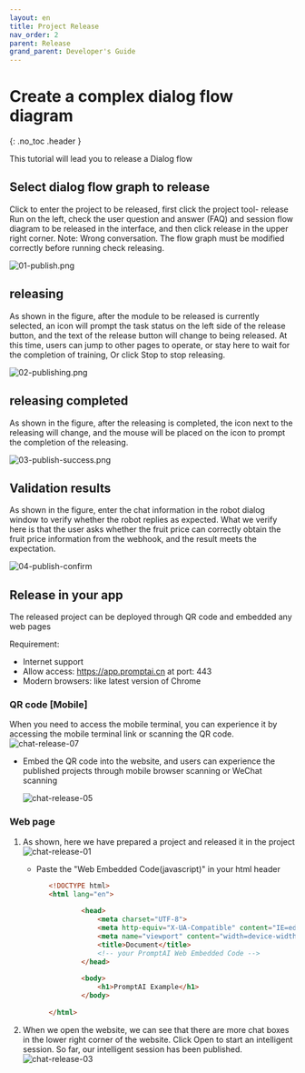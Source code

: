 ```yaml
---
layout: en
title: Project Release
nav_order: 2
parent: Release
grand_parent: Developer's Guide
---
```


# Create a complex dialog flow diagram
{: .no_toc .header }

This tutorial will lead you to release a Dialog flow 

## Select dialog flow graph to release

Click to enter the project to be released, first click the project tool- release Run on the left, check the user question and answer (FAQ) and session flow diagram to be released in the interface, and then click release in the upper right corner. Note: Wrong conversation.
The flow graph must be modified correctly before running check releasing.

![01-publish.png](/assets/images/tutorial/flow/publish/01-publish.png)

## releasing

As shown in the figure, after the module to be released is currently selected, an icon will prompt the task status on the left side of the release button, and the text of the release button will change to being released. At this time, users can jump to other pages to operate, or stay here to wait for the completion of training,
Or click Stop to stop releasing.

![02-publishing.png](/assets/images/tutorial/flow/publish/02-publish.png)

## releasing completed

As shown in the figure, after the releasing is completed, the icon next to the releasing will change, and the mouse will be placed on the icon to prompt the completion of the releasing.

![03-publish-success.png](/assets/images/tutorial/flow/publish/03-publish.png)

## Validation results

As shown in the figure, enter the chat information in the robot dialog window to verify whether the robot replies as expected.
What we verify here is that the user asks whether the fruit price can correctly obtain the fruit price information from the webhook, and the result meets the expectation.

![04-publish-confirm](/assets/images/tutorial/flow/publish/04-publish.png)

## Release in your app
The released project can be deployed through QR code and embedded any web pages

Requirement:
 - Internet support
 - Allow access: https://app.promptai.cn  at port: 443
 - Modern browsers: like latest version of Chrome

###  QR code [Mobile]
When you need to access the mobile terminal, you can experience it by accessing the mobile terminal link or scanning the QR code.
![chat-release-07](/assets/images/release/chat-release-01.png)

* Embed the QR code into the website, and users can experience the published projects through mobile browser scanning or WeChat scanning

  ![chat-release-05](/assets/images/release/chat-release-05.jpg)

### Web page 
1. As shown, here we have prepared a project and released it in the project
   ![chat-release-01](/assets/images/release/chat-release-01.png)

    - Paste the "Web Embedded Code(javascript)" in your html header

      ```html
         <!DOCTYPE html>
         <html lang="en">
                 
                 <head>
                     <meta charset="UTF-8">
                     <meta http-equiv="X-UA-Compatible" content="IE=edge">
                     <meta name="viewport" content="width=device-width, initial-scale=1.0">
                     <title>Document</title>
                     <!-- your PromptAI Web Embedded Code -->
                 </head>
                 
                 <body>
                     <h1>PromptAI Example</h1>
                 </body>
                 
         </html>     
      ```

2. When we open the website, we can see that there are more chat boxes in the lower right corner of the website. Click Open to start an intelligent session. So far, our intelligent session has been published.
   ![chat-release-03](/assets/images/release/chat-release-03.jpg)